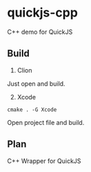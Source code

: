 # quickjs-cpp

C++ demo for QuickJS

## Build

1. Clion

Just open and build.

2. Xcode

```
cmake . -G Xcode
```

Open project file and build.

## Plan

C++ Wrapper for QuickJS

